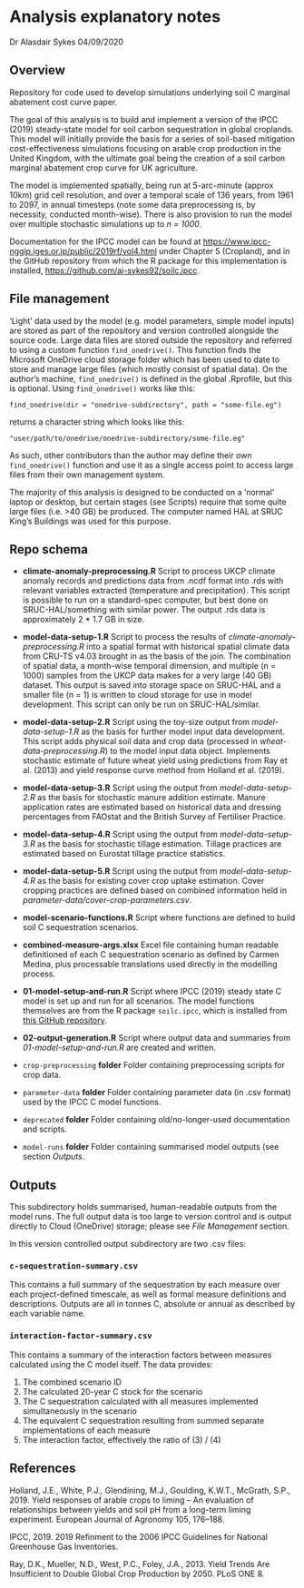 Analysis explanatory notes
================
Dr Alasdair Sykes
04/09/2020

## Overview

Repository for code used to develop simulations underlying soil C
marginal abatement cost curve paper.

The goal of this analysis is to build and implement a version of the
IPCC (2019) steady-state model for soil carbon sequestration in global
croplands. This model will initially provide the basis for a series of
soil-based mitigation cost-effectiveness simulations focusing on arable
crop production in the United Kingdom, with the ultimate goal being the
creation of a soil carbon marginal abatement crop curve for UK
agriculture.

The model is implemented spatially, being run at 5-arc-minute (approx
10km) grid cell resolution, and over a temporal scale of 136 years, from
1961 to 2097, in annual timesteps (note some data preprocessing is, by
necessity, conducted month-wise). There is also provision to run the
model over multiple stochastic simulations up to *n = 1000*.

Documentation for the IPCC model can be found at
<https://www.ipcc-nggip.iges.or.jp/public/2019rf/vol4.html> under
Chapter 5 (Cropland), and in the GitHub repository from which the R
package for this implementation is installed,
<https://github.com/aj-sykes92/soilc.ipcc>.

## File management

‘Light’ data used by the model (e.g. model parameters, simple model
inputs) are stored as part of the repository and version controlled
alongside the source code. Large data files are stored outside the
repository and referred to using a custom function `find_onedrive()`.
This function finds the Microsoft OneDrive cloud storage folder which
has been used to date to store and manage large files (which mostly
consist of spatial data). On the author’s machine, `find_onedrive()` is
defined in the global .Rprofile, but this is optional. Using
`find_onedrive()` works like this:

`find_onedrive(dir = "onedrive-subdirectory", path = "some-file.eg")`

returns a character string which looks like this:

`"user/path/to/onedrive/onedrive-subdirectory/some-file.eg"`

As such, other contributors than the author may define their own
`find_onedrive()` function and use it as a single access point to access
large files from their own management system.

The majority of this analysis is designed to be conducted on a ‘normal’
laptop or desktop, but certain stages (see Scripts) require that some
quite large files (i.e. \>40 GB) be produced. The computer named HAL at
SRUC King’s Buildings was used for this purpose.

## Repo schema

  - **climate-anomaly-preprocessing.R** Script to process UKCP climate
    anomaly records and predictions data from .ncdf format into .rds
    with relevant variables extracted (temperature and precipitation).
    This script is possible to run on a standard-spec computer, but best
    done on SRUC-HAL/something with similar power. The output .rds data
    is approximately 2 \* 1.7 GB in size.

  - **model-data-setup-1.R** Script to process the results of
    *climate-anomaly-preprocessing.R* into a spatial format with
    historical spatial climate data from CRU-TS v4.03 brought in as the
    basis of the join. The combination of spatial data, a month-wise
    temporal dimension, and multiple (n = 1000) samples from the UKCP
    data makes for a very large (40 GB) dataset. This output is saved
    into storage space on SRUC-HAL and a smaller file (n = 1) is written
    to cloud storage for use in model development. This script can only
    be run on SRUC-HAL/similar.

  - **model-data-setup-2.R** Script using the toy-size output from
    *model-data-setup-1.R* as the basis for further model input data
    development. This script adds physical soil data and crop data
    (processed in *wheat-data-preprocessing.R*) to the model input data
    object. Implements stochastic estimate of future wheat yield using
    predictions from Ray et al. (2013) and yield response curve method
    from Holland et al. (2019).

  - **model-data-setup-3.R** Script using the output from
    *model-data-setup-2.R* as the basis for stochastic manure addition
    estimate. Manure application rates are estimated based on historical
    data and dressing percentages from FAOstat and the British Survey of
    Fertiliser Practice.

  - **model-data-setup-4.R** Script using the output from
    *model-data-setup-3.R* as the basis for stochastic tillage
    estimation. Tillage practices are estimated based on Eurostat
    tillage practice statistics.

  - **model-data-setup-5.R** Script using the output from
    *model-data-setup-4.R* as the basis for existing cover crop uptake
    estimation. Cover cropping practices are defined based on combined
    information held in *parameter-data/cover-crop-parameters.csv*.

  - **model-scenario-functions.R** Script where functions are defined to
    build soil C sequestration scenarios.

  - **combined-measure-args.xlsx** Excel file containing human readable
    definitioned of each C sequestration scenario as defined by Carmen
    Medina, plus processable translations used directly in the modelling
    process.

  - **01-model-setup-and-run.R** Script where IPCC (2019) steady state C
    model is set up and run for all scenarios. The model functions
    themselves are from the R package `soilc.ipcc`, which is installed
    from [this GitHub
    repository](https://github.com/aj-sykes92/soilc.ipcc).

  - **02-output-generation.R** Script where output data and summaries
    from *01-model-setup-and-run.R* are created and written.

  - `crop-preprocessing` **folder** Folder containing preprocessing
    scripts for crop data.

  - `parameter-data` **folder** Folder containing parameter data (in
    .csv format) used by the IPCC C model functions.

  - `deprecated` **folder** Folder containing old/no-longer-used
    documentation and scripts.

  - `model-runs` **folder** Folder containing summarised model outputs
    (see section *Outputs*.

## Outputs

This subdirectory holds summarised, human-readable outputs from the
model runs. The full output data is too large to version control and is
output directly to Cloud (OneDrive) storage; please see *File
Management* section.

In this version controlled output subdirectory are two .csv files:

### `c-sequestration-summary.csv`

This contains a full summary of the sequestration by each measure over
each project-defined timescale, as well as formal measure definitions
and descriptions. Outputs are all in tonnes C, absolute or annual as
described by each variable name.

### `interaction-factor-summary.csv`

This contains a summary of the interaction factors between measures
calculated using the C model itself. The data provides:

1.  The combined scenario ID
2.  The calculated 20-year C stock for the scenario
3.  The C sequestration calculated with all measures implemented
    simultaneously in the scenario
4.  The equivalent C sequestration resulting from summed separate
    implementations of each measure
5.  The interaction factor, effectively the ratio of (3) / (4)

## References

<div id="refs" class="references">

<div id="ref-Holland2019">

Holland, J.E., White, P.J., Glendining, M.J., Goulding, K.W.T., McGrath,
S.P., 2019. Yield responses of arable crops to liming – An evaluation of
relationships between yields and soil pH from a long-term liming
experiment. European Journal of Agronomy 105, 176–188.

</div>

<div id="ref-IPCC2019">

IPCC, 2019. 2019 Refinment to the 2006 IPCC Guidelines for National
Greenhouse Gas Inventories.

</div>

<div id="ref-Ray2013">

Ray, D.K., Mueller, N.D., West, P.C., Foley, J.A., 2013. Yield Trends
Are Insufficient to Double Global Crop Production by 2050. PLoS ONE 8.

</div>

</div>
